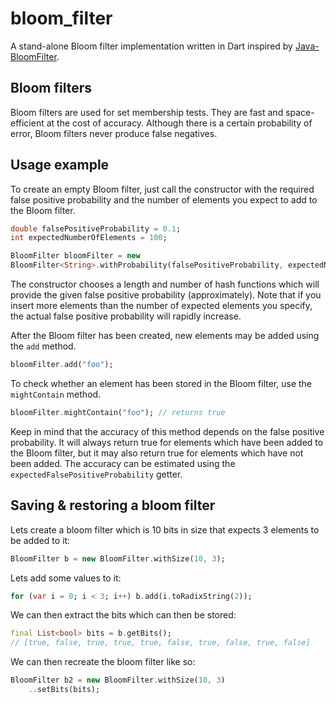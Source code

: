 # bloom_filter

A stand-alone Bloom filter implementation written in Dart inspired by
[Java-BloomFilter][Java-BloomFilter].

[Java-BloomFilter]: https://github.com/magnuss/java-bloomfilter

## Bloom filters

Bloom filters are used for set membership tests. They are fast and
space-efficient at the cost of accuracy. Although there is a certain probability
of error, Bloom filters never produce false negatives.

## Usage example

To create an empty Bloom filter, just call the constructor with the required
false positive probability and the number of elements you expect to add to the
Bloom filter.

```dart
double falsePositiveProbability = 0.1;
int expectedNumberOfElements = 100;

BloomFilter bloomFilter = new
BloomFilter<String>.withProbability(falsePositiveProbability, expectedNumberOfElements);
```

The constructor chooses a length and number of hash functions which will provide
the given false positive probability (approximately). Note that if you insert
more elements than the number of expected elements you specify, the actual false
positive probability will rapidly increase.

After the Bloom filter has been created, new elements may be added using the
`add` method.

```dart
bloomFilter.add("foo");
```

To check whether an element has been stored in the Bloom filter, use the
`mightContain` method.

```dart
bloomFilter.mightContain("foo"); // returns true
```

Keep in mind that the accuracy of this method depends on the false positive
probability. It will always return true for elements which have been added to
the Bloom filter, but it may also return true for elements which have not been
added. The accuracy can be estimated using the
`expectedFalsePositiveProbability` getter.

## Saving & restoring a bloom filter

Lets create a bloom filter which is 10 bits in size that expects 3 elements to be added to it:

```dart
BloomFilter b = new BloomFilter.withSize(10, 3);
```

Lets add some values to it:

```dart
for (var i = 0; i < 3; i++) b.add(i.toRadixString(2));
```

We can then extract the bits which can then be stored:

```dart
final List<bool> bits = b.getBits();
// [true, false, true, true, true, false, true, false, true, false]
```

We can then recreate the bloom filter like so:

```dart
BloomFilter b2 = new BloomFilter.withSize(10, 3)
    ..setBits(bits);
```